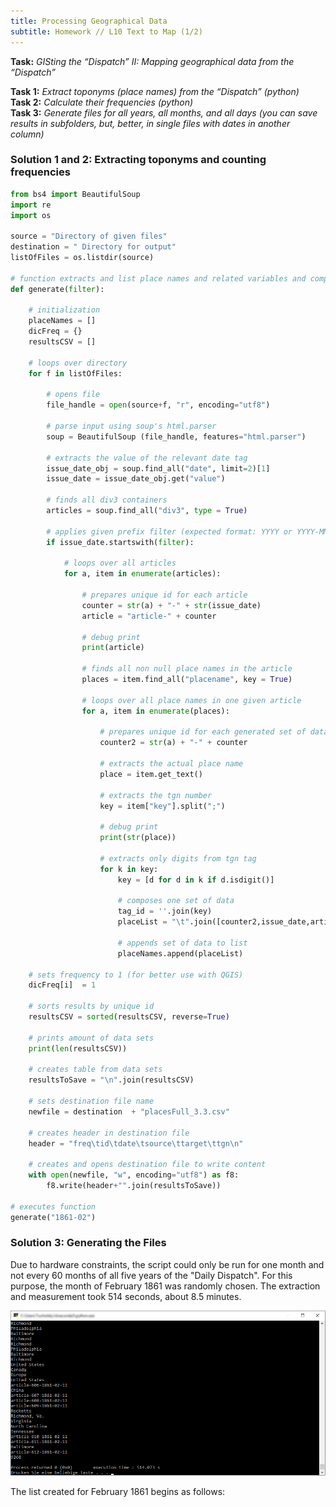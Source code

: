 ```yaml
---
title: Processing Geographical Data
subtitle: Homework // L10 Text to Map (1/2)
---
```

<b>Task:</b> <i>GISting the “Dispatch” II: Mapping geographical data from the “Dispatch”</i><br>

<b>Task 1:</b> <i>Extract toponyms (place names) from the “Dispatch” (python)</i><br>
<b>Task 2:</b> <i>Calculate their frequencies (python)</i><br>
<b>Task 3:</b> <i>Generate files for all years, all months, and all days (you can save results in subfolders, but, better, in single files with dates in another column)</i><br>

### Solution 1 and 2: Extracting toponyms and counting frequencies

```python
from bs4 import BeautifulSoup
import re
import os

source = "Directory of given files"
destination = " Directory for output"
listOfFiles = os.listdir(source)

# function extracts and list place names and related variables and compiles them into a single destination file
def generate(filter):

    # initialization
    placeNames = []
    dicFreq = {}
    resultsCSV = []

    # loops over directory
    for f in listOfFiles:
    
        # opens file
        file_handle = open(source+f, "r", encoding="utf8")
        
        # parse input using soup's html.parser
        soup = BeautifulSoup (file_handle, features="html.parser")
        
        # extracts the value of the relevant date tag
        issue_date_obj = soup.find_all("date", limit=2)[1]
        issue_date = issue_date_obj.get("value")
        
        # finds all div3 containers
        articles = soup.find_all("div3", type = True)
        
        # applies given prefix filter (expected format: YYYY or YYYY-MM or YYYY-MM-DD)
        if issue_date.startswith(filter):
            
            # loops over all articles
            for a, item in enumerate(articles):
                
                # prepares unique id for each article
                counter = str(a) + "-" + str(issue_date)                        
                article = "article-" + counter
                
                # debug print
                print(article)
                
                # finds all non null place names in the article
                places = item.find_all("placename", key = True)
                
                # loops over all place names in one given article
                for a, item in enumerate(places):
                
                    # prepares unique id for each generated set of data
                    counter2 = str(a) + "-" + counter                           
                    
                    # extracts the actual place name
                    place = item.get_text()
                    
                    # extracts the tgn number
                    key = item["key"].split(";")
                    
                    # debug print
                    print(str(place))

                    # extracts only digits from tgn tag
                    for k in key:
                        key = [d for d in k if d.isdigit()]   
                        
                        # composes one set of data
                        tag_id = ''.join(key)
                        placeList = "\t".join([counter2,issue_date,article,place,tag_id])        
                        
                        # appends set of data to list
                        placeNames.append(placeList)
                        
    # sets frequency to 1 (for better use with QGIS)
    dicFreq[i]  = 1

    # sorts results by unique id
    resultsCSV = sorted(resultsCSV, reverse=True)                               
    
    # prints amount of data sets
    print(len(resultsCSV)) 
    
    # creates table from data sets
    resultsToSave = "\n".join(resultsCSV)                                       

    # sets destination file name
    newfile = destination  + "placesFull_3.3.csv"
    
    # creates header in destination file
    header = "freq\tid\tdate\tsource\ttarget\ttgn\n"
    
    # creates and opens destination file to write content
    with open(newfile, "w", encoding="utf8") as f8:
        f8.write(header+"".join(resultsToSave))

# executes function
generate("1861-02")
```


### Solution 3: Generating the Files
Due to hardware constraints, the script could only be run for one month and not every 60 months of all five years of the "Daily Dispatch". For this purpose, the month of February 1861 was randomly chosen. The extraction and measurement took 514 seconds, about 8.5 minutes.

<img src="/img/1861-02_runtime.png"/>

The list created for February 1861 begins as follows: 

